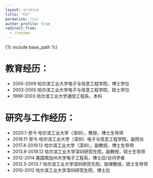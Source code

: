 ```yaml
---
layout: archive
title: "CV"
permalink: /cv/
author_profile: true
redirect_from:
  - /resume
---
```


{% include base_path %}

教育经历：
======
* 2005-2009 哈尔滨工业大学电子与信息工程学院，博士学位
* 2003-2005 哈尔滨工业大学电子与信息工程学院，硕士学位
* 1999-2003 哈尔滨工业大学通信工程系，本科

# 研究与工作经历：

* 2020.1-至今 哈尔滨工业大学（深圳），教授，博士生导师
* 2018.11-至今 哈尔滨工业大学（深圳）电子与信息工程学院，副院长
* 2017.4-2019.12 哈尔滨工业大学（深圳），副教授，博士生导师
* 2013.8-2019.12 哈尔滨工业大学深圳研究生院，副教授，硕士生导师
* 2012-2014 美国南加州大学电子工程系，博士后/访问学者
* 2012.5-2013.7 哈尔滨工业大学深圳研究生院，助理教授，硕士生导师
* 2010-2012 哈尔滨工业大学深圳研究生院，博士后
